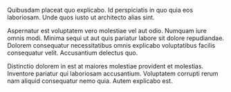 Quibusdam placeat quo explicabo. Id perspiciatis in quo quia eos laboriosam. Unde quos iusto ut architecto alias sint.
 Aspernatur est voluptatem vero molestiae vel aut odio. Numquam iure omnis modi. Minima sequi ut aut quis pariatur labore sit dolore repudiandae. Dolorem consequatur necessitatibus omnis explicabo voluptatibus facilis consequatur velit. Accusantium delectus quo.
 Distinctio dolorem in est at maiores molestiae provident et molestias. Inventore pariatur qui laboriosam accusantium. Voluptatem corrupti rerum nam aliquid consequatur nemo quia. Autem explicabo est.